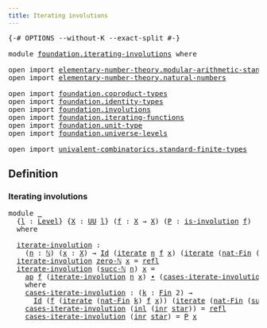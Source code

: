 ```yaml
---
title: Iterating involutions
---
```


<pre class="Agda"><a id="47" class="Symbol">{-#</a> <a id="51" class="Keyword">OPTIONS</a> <a id="59" class="Pragma">--without-K</a> <a id="71" class="Pragma">--exact-split</a> <a id="85" class="Symbol">#-}</a>

<a id="90" class="Keyword">module</a> <a id="97" href="foundation.iterating-involutions.html" class="Module">foundation.iterating-involutions</a> <a id="130" class="Keyword">where</a>

<a id="137" class="Keyword">open</a> <a id="142" class="Keyword">import</a> <a id="149" href="elementary-number-theory.modular-arithmetic-standard-finite-types.html" class="Module">elementary-number-theory.modular-arithmetic-standard-finite-types</a>
<a id="215" class="Keyword">open</a> <a id="220" class="Keyword">import</a> <a id="227" href="elementary-number-theory.natural-numbers.html" class="Module">elementary-number-theory.natural-numbers</a>

<a id="269" class="Keyword">open</a> <a id="274" class="Keyword">import</a> <a id="281" href="foundation.coproduct-types.html" class="Module">foundation.coproduct-types</a>
<a id="308" class="Keyword">open</a> <a id="313" class="Keyword">import</a> <a id="320" href="foundation.identity-types.html" class="Module">foundation.identity-types</a>
<a id="346" class="Keyword">open</a> <a id="351" class="Keyword">import</a> <a id="358" href="foundation.involutions.html" class="Module">foundation.involutions</a>
<a id="381" class="Keyword">open</a> <a id="386" class="Keyword">import</a> <a id="393" href="foundation.iterating-functions.html" class="Module">foundation.iterating-functions</a>
<a id="424" class="Keyword">open</a> <a id="429" class="Keyword">import</a> <a id="436" href="foundation.unit-type.html" class="Module">foundation.unit-type</a>
<a id="457" class="Keyword">open</a> <a id="462" class="Keyword">import</a> <a id="469" href="foundation.universe-levels.html" class="Module">foundation.universe-levels</a>

<a id="497" class="Keyword">open</a> <a id="502" class="Keyword">import</a> <a id="509" href="univalent-combinatorics.standard-finite-types.html" class="Module">univalent-combinatorics.standard-finite-types</a>
</pre>
## Definition

### Iterating involutions

<pre class="Agda"><a id="610" class="Keyword">module</a> <a id="617" href="foundation.iterating-involutions.html#617" class="Module">_</a>
  <a id="621" class="Symbol">{</a><a id="622" href="foundation.iterating-involutions.html#622" class="Bound">l</a> <a id="624" class="Symbol">:</a> <a id="626" href="Agda.Primitive.html#597" class="Postulate">Level</a><a id="631" class="Symbol">}</a> <a id="633" class="Symbol">{</a><a id="634" href="foundation.iterating-involutions.html#634" class="Bound">X</a> <a id="636" class="Symbol">:</a> <a id="638" href="foundation-core.universe-levels.html#222" class="Primitive">UU</a> <a id="641" href="foundation.iterating-involutions.html#622" class="Bound">l</a><a id="642" class="Symbol">}</a> <a id="644" class="Symbol">(</a><a id="645" href="foundation.iterating-involutions.html#645" class="Bound">f</a> <a id="647" class="Symbol">:</a> <a id="649" href="foundation.iterating-involutions.html#634" class="Bound">X</a> <a id="651" class="Symbol">→</a> <a id="653" href="foundation.iterating-involutions.html#634" class="Bound">X</a><a id="654" class="Symbol">)</a> <a id="656" class="Symbol">(</a><a id="657" href="foundation.iterating-involutions.html#657" class="Bound">P</a> <a id="659" class="Symbol">:</a> <a id="661" href="foundation.involutions.html#877" class="Function">is-involution</a> <a id="675" href="foundation.iterating-involutions.html#645" class="Bound">f</a><a id="676" class="Symbol">)</a>
  <a id="680" class="Keyword">where</a>
  
  <a id="691" href="foundation.iterating-involutions.html#691" class="Function">iterate-involution</a> <a id="710" class="Symbol">:</a>
    <a id="716" class="Symbol">(</a><a id="717" href="foundation.iterating-involutions.html#717" class="Bound">n</a> <a id="719" class="Symbol">:</a> <a id="721" href="elementary-number-theory.natural-numbers.html#1444" class="Datatype">ℕ</a><a id="722" class="Symbol">)</a> <a id="724" class="Symbol">(</a><a id="725" href="foundation.iterating-involutions.html#725" class="Bound">x</a> <a id="727" class="Symbol">:</a> <a id="729" href="foundation.iterating-involutions.html#634" class="Bound">X</a><a id="730" class="Symbol">)</a> <a id="732" class="Symbol">→</a> <a id="734" href="foundation-core.identity-types.html#641" class="Datatype">Id</a> <a id="737" class="Symbol">(</a><a id="738" href="foundation.iterating-functions.html#1703" class="Function">iterate</a> <a id="746" href="foundation.iterating-involutions.html#717" class="Bound">n</a> <a id="748" href="foundation.iterating-involutions.html#645" class="Bound">f</a> <a id="750" href="foundation.iterating-involutions.html#725" class="Bound">x</a><a id="751" class="Symbol">)</a> <a id="753" class="Symbol">(</a><a id="754" href="foundation.iterating-functions.html#1703" class="Function">iterate</a> <a id="762" class="Symbol">(</a><a id="763" href="univalent-combinatorics.standard-finite-types.html#5670" class="Function">nat-Fin</a> <a id="771" class="Symbol">(</a><a id="772" href="elementary-number-theory.modular-arithmetic-standard-finite-types.html#2999" class="Function">mod-two-ℕ</a> <a id="782" href="foundation.iterating-involutions.html#717" class="Bound">n</a><a id="783" class="Symbol">))</a> <a id="786" href="foundation.iterating-involutions.html#645" class="Bound">f</a> <a id="788" href="foundation.iterating-involutions.html#725" class="Bound">x</a><a id="789" class="Symbol">)</a>
  <a id="793" href="foundation.iterating-involutions.html#691" class="Function">iterate-involution</a> <a id="812" href="elementary-number-theory.natural-numbers.html#1465" class="InductiveConstructor">zero-ℕ</a> <a id="819" href="foundation.iterating-involutions.html#819" class="Bound">x</a> <a id="821" class="Symbol">=</a> <a id="823" href="foundation-core.identity-types.html#694" class="InductiveConstructor">refl</a>
  <a id="830" href="foundation.iterating-involutions.html#691" class="Function">iterate-involution</a> <a id="849" class="Symbol">(</a><a id="850" href="elementary-number-theory.natural-numbers.html#1478" class="InductiveConstructor">succ-ℕ</a> <a id="857" href="foundation.iterating-involutions.html#857" class="Bound">n</a><a id="858" class="Symbol">)</a> <a id="860" href="foundation.iterating-involutions.html#860" class="Bound">x</a> <a id="862" class="Symbol">=</a>
    <a id="868" href="foundation-core.identity-types.html#2853" class="Function">ap</a> <a id="871" href="foundation.iterating-involutions.html#645" class="Bound">f</a> <a id="873" class="Symbol">(</a><a id="874" href="foundation.iterating-involutions.html#691" class="Function">iterate-involution</a> <a id="893" href="foundation.iterating-involutions.html#857" class="Bound">n</a> <a id="895" href="foundation.iterating-involutions.html#860" class="Bound">x</a><a id="896" class="Symbol">)</a> <a id="898" href="foundation-core.identity-types.html#1239" class="Function Operator">∙</a> <a id="900" class="Symbol">(</a><a id="901" href="foundation.iterating-involutions.html#955" class="Function">cases-iterate-involution</a> <a id="926" class="Symbol">(</a><a id="927" href="elementary-number-theory.modular-arithmetic-standard-finite-types.html#2999" class="Function">mod-two-ℕ</a> <a id="937" href="foundation.iterating-involutions.html#857" class="Bound">n</a><a id="938" class="Symbol">))</a>
    <a id="945" class="Keyword">where</a>
    <a id="955" href="foundation.iterating-involutions.html#955" class="Function">cases-iterate-involution</a> <a id="980" class="Symbol">:</a> <a id="982" class="Symbol">(</a><a id="983" href="foundation.iterating-involutions.html#983" class="Bound">k</a> <a id="985" class="Symbol">:</a> <a id="987" href="univalent-combinatorics.standard-finite-types.html#2149" class="Function">Fin</a> <a id="991" class="Number">2</a><a id="992" class="Symbol">)</a> <a id="994" class="Symbol">→</a>
      <a id="1002" href="foundation-core.identity-types.html#641" class="Datatype">Id</a> <a id="1005" class="Symbol">(</a><a id="1006" href="foundation.iterating-involutions.html#645" class="Bound">f</a> <a id="1008" class="Symbol">(</a><a id="1009" href="foundation.iterating-functions.html#1703" class="Function">iterate</a> <a id="1017" class="Symbol">(</a><a id="1018" href="univalent-combinatorics.standard-finite-types.html#5670" class="Function">nat-Fin</a> <a id="1026" href="foundation.iterating-involutions.html#983" class="Bound">k</a><a id="1027" class="Symbol">)</a> <a id="1029" href="foundation.iterating-involutions.html#645" class="Bound">f</a> <a id="1031" href="foundation.iterating-involutions.html#860" class="Bound">x</a><a id="1032" class="Symbol">))</a> <a id="1035" class="Symbol">(</a><a id="1036" href="foundation.iterating-functions.html#1703" class="Function">iterate</a> <a id="1044" class="Symbol">(</a><a id="1045" href="univalent-combinatorics.standard-finite-types.html#5670" class="Function">nat-Fin</a> <a id="1053" class="Symbol">(</a><a id="1054" href="univalent-combinatorics.standard-finite-types.html#7668" class="Function">succ-Fin</a> <a id="1063" href="foundation.iterating-involutions.html#983" class="Bound">k</a><a id="1064" class="Symbol">))</a> <a id="1067" href="foundation.iterating-involutions.html#645" class="Bound">f</a> <a id="1069" href="foundation.iterating-involutions.html#860" class="Bound">x</a><a id="1070" class="Symbol">)</a> 
    <a id="1077" href="foundation.iterating-involutions.html#955" class="Function">cases-iterate-involution</a> <a id="1102" class="Symbol">(</a><a id="1103" href="foundation.coproduct-types.html#1239" class="InductiveConstructor">inl</a> <a id="1107" class="Symbol">(</a><a id="1108" href="foundation.coproduct-types.html#1262" class="InductiveConstructor">inr</a> <a id="1112" href="foundation.unit-type.html#999" class="InductiveConstructor">star</a><a id="1116" class="Symbol">))</a> <a id="1119" class="Symbol">=</a> <a id="1121" href="foundation-core.identity-types.html#694" class="InductiveConstructor">refl</a>
    <a id="1130" href="foundation.iterating-involutions.html#955" class="Function">cases-iterate-involution</a> <a id="1155" class="Symbol">(</a><a id="1156" href="foundation.coproduct-types.html#1262" class="InductiveConstructor">inr</a> <a id="1160" href="foundation.unit-type.html#999" class="InductiveConstructor">star</a><a id="1164" class="Symbol">)</a> <a id="1166" class="Symbol">=</a> <a id="1168" href="foundation.iterating-involutions.html#657" class="Bound">P</a> <a id="1170" href="foundation.iterating-involutions.html#860" class="Bound">x</a>
</pre>